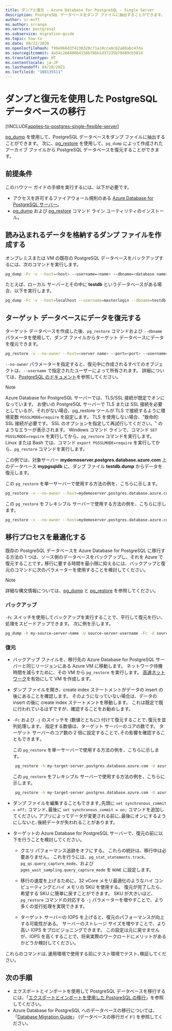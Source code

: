 ```yaml
---
title: ダンプと復元 - Azure Database for PostgreSQL - Single Server
description: PostgreSQL データベースをダンプ ファイルに抽出することができます。 次に、Azure Database for PostgreSQL 単一サーバーの pg_dump によって作成されたファイルから復元できます。
author: sr-msft
ms.author: srranga
ms.service: postgresql
ms.subservice: migration-guide
ms.topic: how-to
ms.date: 09/22/2020
ms.openlocfilehash: f99e966d3f4230320c71a10cca9cb2a80abc47da
ms.sourcegitcommit: 4a54c268400b4158b78bb1d37235b79409cb5816
ms.translationtype: HT
ms.contentlocale: ja-JP
ms.lasthandoff: 04/28/2021
ms.locfileid: "108135511"
---
```

# <a name="migrate-your-postgresql-database-by-using-dump-and-restore"></a>ダンプと復元を使用した PostgreSQL データベースの移行
[!INCLUDE[applies-to-postgres-single-flexible-server](includes/applies-to-postgres-single-flexible-server.md)]

[pg_dump](https://www.postgresql.org/docs/current/static/app-pgdump.html) を使用して、PostgreSQL データベースをダンプ ファイルに抽出することができます。 次に、[pg_restore](https://www.postgresql.org/docs/current/static/app-pgrestore.html) を使用して、`pg_dump` によって作成されたアーカイブ ファイルから PostgreSQL データベースを復元することができます。

## <a name="prerequisites"></a>前提条件

このハウツー ガイドの手順を実行するには、以下が必要です。
- アクセスを許可するファイアウォール規則のある [Azure Database for PostgreSQL サーバー](quickstart-create-server-database-portal.md)。
- [pg_dump](https://www.postgresql.org/docs/current/static/app-pgdump.html) および [pg_restore](https://www.postgresql.org/docs/current/static/app-pgrestore.html) コマンド ライン ユーティリティのインストール。

## <a name="create-a-dump-file-that-contains-the-data-to-be-loaded"></a>読み込まれるデータを格納するダンプ ファイルを作成する

オンプレミスまたは VM の既存の PostgreSQL データベースをバックアップするには、次のコマンドを実行します。

```bash
pg_dump -Fc -v --host=<host> --username=<name> --dbname=<database name> -f <database>.dump
```
たとえば、ローカル サーバーとその中に **testdb** というデータベースがある場合、以下を実行します。

```bash
pg_dump -Fc -v --host=localhost --username=masterlogin --dbname=testdb -f testdb.dump
```

## <a name="restore-the-data-into-the-target-database"></a>ターゲット データベースにデータを復元する

ターゲット データベースを作成した後、`pg_restore` コマンドおよび `--dbname` パラメータを使用して、ダンプ ファイルからターゲット データベースにデータを復元できます。

```bash
pg_restore -v --no-owner --host=<server name> --port=<port> --username=<user-name> --dbname=<target database name> <database>.dump
```

`--no-owner` パラメーターを指定すると、復元中に作成されるすべてのオブジェクトは、`--username` で指定されたユーザーによって所有されます。 詳細については、[PostgreSQL のドキュメント](https://www.postgresql.org/docs/9.6/static/app-pgrestore.html)を参照してください。

> [!NOTE]
> Azure Database for PostgreSQL サーバーでは、TLS/SSL 接続が既定でオンになっています。 お使いの PostgreSQL サーバーで TLS または SSL 接続を必要としているが、それがない場合、pg_restore ツールが TLS で接続するように環境変数 `PGSSLMODE=require` を設定します。 TLS を使用しない場合、"致命的: SSL 接続が必要です。 SSL のオプションを指定して再試行してください。" のようなエラーが表示されます。 Windows コマンド ラインで、コマンド `SET PGSSLMODE=require` を実行してから、`pg_restore` コマンドを実行します。 Linux または Bash では、コマンド `export PGSSLMODE=require` を実行してから、`pg_restore` コマンドを実行します。 
>

この例では、対象サーバー **mydemoserver.postgres.database.azure.com** 上のデータベース **mypgsqldb** に、ダンプ ファイル **testdb.dump** からデータを復元します。

この `pg_restore` を単一サーバーで使用する方法の例を、こちらに示します。

```bash
pg_restore -v --no-owner --host=mydemoserver.postgres.database.azure.com --port=5432 --username=mylogin@mydemoserver --dbname=mypgsqldb testdb.dump
```

この `pg_restore` をフレキシブル サーバーで使用する方法の例を、こちらに示します。

```bash
pg_restore -v --no-owner --host=mydemoserver.postgres.database.azure.com --port=5432 --username=mylogin --dbname=mypgsqldb testdb.dump
```

## <a name="optimize-the-migration-process"></a>移行プロセスを最適化する

既存の PostgreSQL データベースを Azure Database for PostgreSQL に移行する方法の 1 つは、ソース側のデータベースをバックアップし、それを Azure で復元することです｡ 移行に要する時間を最小限に抑えるには、バックアップと復元のコマンドに次のパラメーターを使用することを検討してください｡

> [!NOTE]
> 詳細な構文情報については、[pg_dump](https://www.postgresql.org/docs/current/static/app-pgdump.html) と [pg_restore](https://www.postgresql.org/docs/current/static/app-pgrestore.html) を参照してください｡
>

### <a name="for-the-backup"></a>バックアップ

`-Fc` スイッチを使用してバックアップを実行することで、平行して復元を行い、処理をスピードアップできます。 次に例を示します。

```bash
pg_dump -h my-source-server-name -U source-server-username -Fc -d source-databasename -f Z:\Data\Backups\my-database-backup.dump
```

### <a name="for-the-restore"></a>復元

- バックアップ ファイルを、移行先の Azure Database for PostgreSQL サーバーと同じリージョンにある Azure VM に移動します。 ネットワーク待機時間を減らすために、その VM から `pg_restore` を実行します。 [高速ネットワーク](../virtual-network/create-vm-accelerated-networking-powershell.md)を有効にして VM を作成します。

- ダンプ ファイルを開き、create index ステートメントがデータの insert の後にあることを確認します。 そのようになっていない場合は、データの insert の後に create index ステートメントを移動します。 これは既定で既に行われているはずですが、確認することをお勧めします。

- `-Fc` および `-j` のスイッチを (数値とともに) 付けて復元することで､復元を並列処理します。 指定する数値は、ターゲット サーバーのコアの数です。 ターゲット サーバーのコア数の 2 倍に設定することで､その影響を確認することもできます｡

    この `pg_restore` を単一サーバーで使用する方法の例を、こちらに示します。

    ```bash
     pg_restore -h my-target-server.postgres.database.azure.com -U azure-postgres-username@my-target-server -Fc -j 4 -d my-target-databasename Z:\Data\Backups\my-database-backup.dump
    ```

    この `pg_restore` をフレキシブル サーバーで使用する方法の例を、こちらに示します。

    ```bash
     pg_restore -h my-target-server.postgres.database.azure.com -U azure-postgres-username@my-target-server -Fc -j 4 -d my-target-databasename Z:\Data\Backups\my-database-backup.dump
    ```

- ダンプ ファイルを編集することもできます｡先頭に `set synchronous_commit = off;` コマンド､最後に `set synchronous_commit = on;` コマンドを追加してください｡ アプリによってデータが変更される前に､最後にオンにするようにしないと､後続データが失われることがあります。

- ターゲットの Azure Database for PostgreSQL サーバーで、復元の前に以下を行うことを検討してください。
    
  - クエリ パフォーマンス追跡をオフにする。 これらの統計は、移行中は必要ありません。 これを行うには、`pg_stat_statements.track`、`pg_qs.query_capture_mode`、および `pgms_wait_sampling.query_capture_mode` を `NONE` に設定します。

  - 移行の速度を上げるために、32 vCore メモリ最適化のようなハイ コンピューティングとハイ メモリの SKU を使用する。 復元が完了したら、希望する SKU に簡単に戻すことができます。 SKU が大きいほど、`pg_restore` コマンドの対応する `-j` パラメーターを増やすことで、より多くの並行処理を実現できます。

  - ターゲット サーバーの IOPS を上げると、復元のパフォーマンスが向上する可能性がある。 サーバーのストレージ サイズを増やすことで、より高い IOPS をプロビジョニングできます。 この設定は元に戻せませんが、IOPS を高くすることで、将来実際のワークロードにメリットがあるかどうか検討してください。

これらのコマンドは､運用環境で使用する前にテスト環境でテスト､検証してください。

## <a name="next-steps"></a>次の手順

- エクスポートとインポートを使用して PostgreSQL データベースを移行するには、「[エクスポートとインポートを使用した PostgreSQL の移行](howto-migrate-using-export-and-import.md)」を参照してください。
- Azure Database for PostgreSQL へのデータベースの移行については、「[Database Migration Guide](/data-migration/)」 (データベースの移行ガイド) を参照してください。